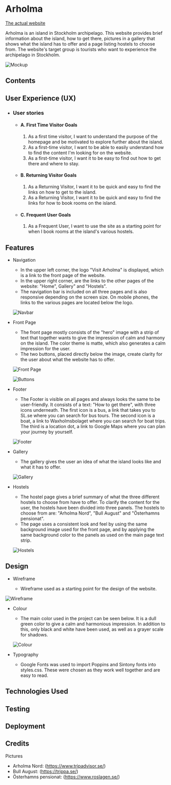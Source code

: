 # Arholma

[The actual website](https://merin86.github.io/arholma/)

Arholma is an island in Stockholm archipelago. This website provides brief information about the island, how to get there, pictures in a gallery that shows what the island has to offer and a page listing hostels to choose from. The website's target group is tourists who want to experience the archipelago in Stockholm.

![Mockup](documentation/supp-images/responsive.jpg)

## Contents

## User Experience (UX)

- ### User stories

    -   #### A. First Time Visitor Goals

        1. As a first time visitor, I want to understand the purpose of the homepage and be motivated to explore further about the island.
        2. As a first-time visitor, I want to be able to easily understand how to find the content I'm looking for on the website.
        3. As a first-time visitor, I want it to be easy to find out how to get there and where to stay.

    -   #### B. Returning Visitor Goals
        1. As a Returning Visitor, I want it to be quick and easy to find the links on how to get to the island.
        2. As a Returning Visitor, I want it to be quick and easy to find the links for how to book rooms on the island.

    -   #### C. Frequent User Goals
        1. As a Frequent User, I want to use the site as a starting point for when I book rooms at the island's various hostels.


## Features

-   Navigation

    - In the upper left corner, the logo "Visit Arholma" is displayed, which is a link to the front page of the website.
    - In the upper right corner, are the links to the other pages of the website: "Home", Gallery" and "Hostels".
    - The navigation bar is included on all three pages and is also responsive depending on the screen size. On mobile phones, the links to the various pages are located below the logo.

    ![Navbar](documentation/supp-images/navbar.jpg)

-   Front Page

    - The front page mostly consists of the "hero" image with a strip of text that together wants to give the impression of calm and harmony on the island. The color theme is matte, which also generates a calm impression for the user.
    - The two buttons, placed directly below the image, create clarity for the user about what the website has to offer.

    ![Front Page](documentation/supp-images/front-page.jpg)

    ![Buttons](documentation/supp-images/buttons.jpg)

- Footer

    - The Footer is visible on all pages and always looks the same to be user-friendly. It consists of a text: "How to get there", with three icons underneath. The first icon is a bus, a link that takes you to SL.se where you can search for bus tours. The second icon is a boat, a link to Waxholmsbolaget where you can search for boat trips. The third is a location dot, a link to Google Maps where you can plan your journey by yourself.

    ![Footer](documentation/supp-images/footer.jpg)

- Gallery

    - The gallery gives the user an idea of what the island looks like and what it has to offer.

    ![Gallery](documentation/supp-images/gallery.jpg)

- Hostels

    - The hostel page gives a brief summary of what the three different hostels to choose from have to offer. To clarify the content for the user, the hostels have been divided into three panels. The hostels to choose from are: "Arholma Nord", "Bull August" and "Österhamns pensionat".
    - The page uses a consistent look and feel by using the same background image used for the front page, and by applying the same background color to the panels as used on the main page text strip.

    ![Hostels](documentation/supp-images/hostels.jpg)


## Design

-   Wireframe

    - Wireframe used as a starting point for the design of the website.

![Wireframe](documentation/supp-images/wireframe.jpg)

- Colour
    - The main color used in the project can be seen below. It is a dull green color to give a calm and harmonious impression. In addition to this, only black and white have been used, as well as a grayer scale for shadows.

    ![Colour](documentation/supp-images/color.jpg)

- Typography

    - Google Fonts was used to import Poppins and Sintony fonts into styles.css. These were chosen as they work well together and are easy to read.


## Technologies Used



## Testing



## Deployment



## Credits


Pictures
* Arholma Nord: (https://www.tripadvisor.se/)
* Bull August: (https://trippa.se/)
* Österhamns pensionat: (https://www.roslagen.se/)


